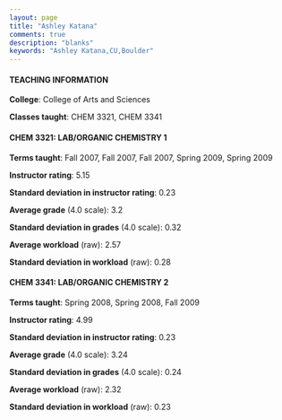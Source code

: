 ```yaml
---
layout: page
title: "Ashley Katana" 
comments: true
description: "blanks"
keywords: "Ashley Katana,CU,Boulder"
---
```

<head>
<script src="https://ajax.googleapis.com/ajax/libs/jquery/2.1.3/jquery.min.js"></script>
<script src="https://dl.dropboxusercontent.com/s/pc42nxpaw1ea4o9/highcharts.js?dl=0"></script>
<!-- <script src="../assets/js/highcharts.js"></script> -->
<style type="text/css">@font-face {
	font-family: "Bebas Neue";
	src: url(https://www.filehosting.org/file/details/544349/BebasNeue Regular.otf) format("opentype");
	}
	h1.Bebas { 
		font-family: "Bebas Neue", Verdana, Tahoma;
	}
</style>
</head>
	   
#### TEACHING INFORMATION

**College**: College of Arts and Sciences

**Classes taught**: CHEM 3321, CHEM 3341

#### CHEM 3321: LAB/ORGANIC CHEMISTRY 1

**Terms taught**: Fall 2007, Fall 2007, Fall 2007, Spring 2009, Spring 2009

**Instructor rating**: 5.15

**Standard deviation in instructor rating**: 0.23

**Average grade** (4.0 scale): 3.2

**Standard deviation in grades** (4.0 scale): 0.32

**Average workload** (raw): 2.57

**Standard deviation in workload** (raw): 0.28

#### CHEM 3341: LAB/ORGANIC CHEMISTRY 2

**Terms taught**: Spring 2008, Spring 2008, Fall 2009

**Instructor rating**: 4.99

**Standard deviation in instructor rating**: 0.23

**Average grade** (4.0 scale): 3.24

**Standard deviation in grades** (4.0 scale): 0.24

**Average workload** (raw): 2.32

**Standard deviation in workload** (raw): 0.23


